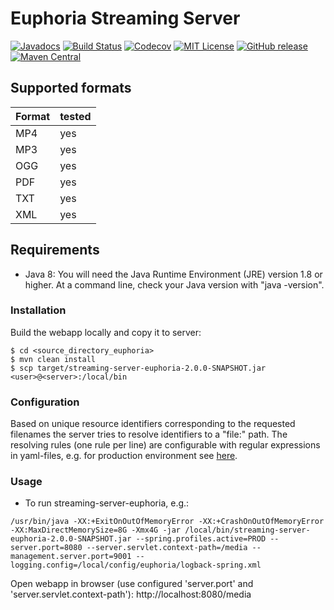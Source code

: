 # Euphoria Streaming Server

[![Javadocs](https://javadoc.io/badge/de.digitalcollections/streaming-server-euphoria.svg)](https://javadoc.io/doc/de.digitalcollections/streaming-server-euphoria)
[![Build Status](https://img.shields.io/travis/dbmdz/streaming-server-euphoria/master.svg)](https://travis-ci.org/dbmdz/streaming-server-euphoria)
[![Codecov](https://img.shields.io/codecov/c/github/dbmdz/streaming-server-euphoria/master.svg)](https://codecov.io/gh/dbmdz/streaming-server-euphoria)
[![MIT License](https://img.shields.io/github/license/dbmdz/streaming-server-euphoria.svg)](LICENSE)
[![GitHub release](https://img.shields.io/github/release/dbmdz/streaming-server-euphoria.svg)](https://github.com/dbmdz/streaming-server-euphoria/releases)
[![Maven Central](https://img.shields.io/maven-central/v/de.digitalcollections/streaming-server-euphoria.svg)](https://search.maven.org/search?q=a:streaming-server-euphoria)

## Supported formats

| Format | tested
| ------ | ------
| MP4    | yes
| MP3    | yes
| OGG    | yes
| PDF    | yes
| TXT    | yes
| XML    | yes


## Requirements

* Java 8: You will need the Java Runtime Environment (JRE) version 1.8 or higher. At a command line, check your Java version with "java -version".

### Installation

Build the webapp locally and copy it to server:

```shell
$ cd <source_directory_euphoria>
$ mvn clean install
$ scp target/streaming-server-euphoria-2.0.0-SNAPSHOT.jar <user>@<server>:/local/bin
```

### Configuration

Based on unique resource identifiers corresponding to the requested filenames the server tries to resolve identifiers to a "file:" path.
The resolving rules (one rule per line) are configurable with regular expressions in yaml-files, e.g. for production environment see [here](src/main/resources/de/digitalcollections/core/config/multiPatternResolving-PROD.yml).

### Usage

* To run streaming-server-euphoria, e.g.:

```shell
/usr/bin/java -XX:+ExitOnOutOfMemoryError -XX:+CrashOnOutOfMemoryError -XX:MaxDirectMemorySize=8G -Xmx4G -jar /local/bin/streaming-server-euphoria-2.0.0-SNAPSHOT.jar --spring.profiles.active=PROD --server.port=8080 --server.servlet.context-path=/media --management.server.port=9001 --logging.config=/local/config/euphoria/logback-spring.xml
```

Open webapp in browser (use configured 'server.port' and 'server.servlet.context-path'): http://localhost:8080/media

